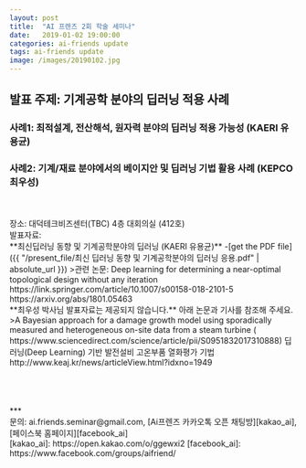 ```yaml
---
layout: post
title:  "AI 프렌즈 2회 학술 세미나"
date:   2019-01-02 19:00:00
categories: ai-friends update
tags: ai-friends update
image: /images/20190102.jpg
---
```



## 발표 주제: **기계공학 분야의 딥러닝 적용 사례**
  ### 사례1: 최적설계, 전산해석, 원자력 분야의 딥러닝 적용 가능성 (KAERI 유용균)
  ### 사례2: 기계/재료 분야에서의 베이지안 및 딥러닝 기법 활용 사례 (KEPCO 최우성)
</br>  
</br>
  장소: 대덕테크비즈센터(TBC) 4층 대회의실 (412호)
</br>
발표자료:
</br>
**최신딥러닝 동향 및 기계공학분야의 딥러닝 (KAERI 유용균)**
-[get the PDF file]({{ "/present_file/최신 딥러닝 동향 및 기계공학분야의 딥러닝 응용.pdf" | absolute_url }})
>관련 논문: Deep learning for determining a near-optimal topological design without any iteration
 https://link.springer.com/article/10.1007/s00158-018-2101-5  
 https://arxiv.org/abs/1801.05463
</br>
**최우성 박사님 발표자료는 제공되지 않습니다.** 아래 논문과 기사를 참조해 주세요.
>A Bayesian approach for a damage growth model using sporadically measured and heterogeneous on-site data from a steam turbine ( https://www.sciencedirect.com/science/article/pii/S0951832017310888)  
  딥러닝(Deep Learning) 기반 발전설비 고온부품 열화평가 기법 http://www.keaj.kr/news/articleView.html?idxno=1949
</br>
</br>
</br>
</br>
</br>
***
</br>
문의: ai.friends.seminar@gmail.com,
[Ai프렌즈 카카오톡 오픈 채팅방][kakao_ai],
[페이스북 홈페이지][facebook_ai]
</br>
[kakao_ai]:     https://open.kakao.com/o/ggewxi2
[facebook_ai]:  https://www.facebook.com/groups/aifriend/
